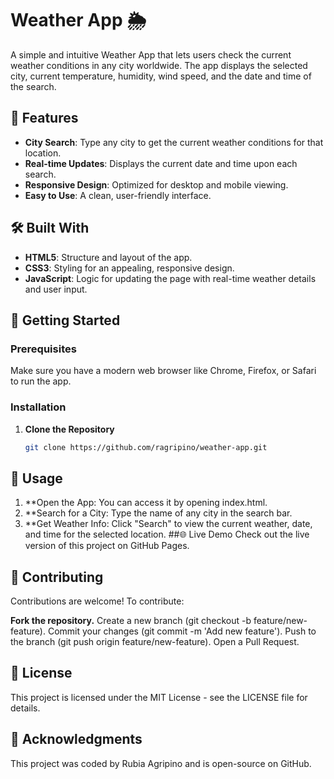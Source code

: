 # Weather App 🌦️

A simple and intuitive Weather App that lets users check the current weather conditions in any city worldwide. The app displays the selected city, current temperature, humidity, wind speed, and the date and time of the search.

## 🧰 Features

- **City Search**: Type any city to get the current weather conditions for that location.
- **Real-time Updates**: Displays the current date and time upon each search.
- **Responsive Design**: Optimized for desktop and mobile viewing.
- **Easy to Use**: A clean, user-friendly interface.

## 🛠️ Built With

- **HTML5**: Structure and layout of the app.
- **CSS3**: Styling for an appealing, responsive design.
- **JavaScript**: Logic for updating the page with real-time weather details and user input.

## 🚀 Getting Started

### Prerequisites

Make sure you have a modern web browser like Chrome, Firefox, or Safari to run the app.

### Installation

1. **Clone the Repository**
   ```bash
   git clone https://github.com/ragripino/weather-app.git

 ## 🎯 Usage
1. **Open the App: You can access it by opening index.html.
2. **Search for a City: Type the name of any city in the search bar.
3. **Get Weather Info: Click "Search" to view the current weather, date, and time for the selected location.
##🌐 Live Demo
Check out the live version of this project on GitHub Pages.

## 📝 Contributing
Contributions are welcome! To contribute:

**Fork the repository.**
Create a new branch (git checkout -b feature/new-feature).
Commit your changes (git commit -m 'Add new feature').
Push to the branch (git push origin feature/new-feature).
Open a Pull Request.

## 📄 License
This project is licensed under the MIT License - see the LICENSE file for details.

## 🙌 Acknowledgments
This project was coded by Rubia Agripino and is open-source on GitHub.
